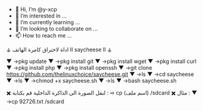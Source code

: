 - 👋 Hi, I’m @y-xcp
- 👀 I’m interested in ...
- 🌱 I’m currently learning ...
- 💞️ I’m looking to collaborate on ...
- 📫 How to reach me ...

<!---
y-xcp/y-xcp is a ✨ special ✨ repository because its `README.md` (this file) appears on your GitHub profile.
You can click the Preview link to take a look at your changes.
--->
⚶ اداة لاختراق كامرة الهاتف II saycheese II ⚶

▼
 →pkg update
▼
 →pkg install git
▼
 →pkg install wget
▼
 →pkg install curl
▼
 →pkg install php
▼
 →pkg install openssh
▼
 →git clone https://github.com/thelinuxchoice/saycheese.git
▼
 →ls
▼
 →cd saycheese
▼
 →ls
▼
 →chmod +x saycheese.sh
▼
 →ls
▼
 →bash saycheese.sh

✖️ لنقل الصورة الى الذاكرة الداخلية قم بكتابة :
➺ cp (اسم ملف) /sdcard
✖️ مثال :
▼
 →cp 92726.txt /sdcard
